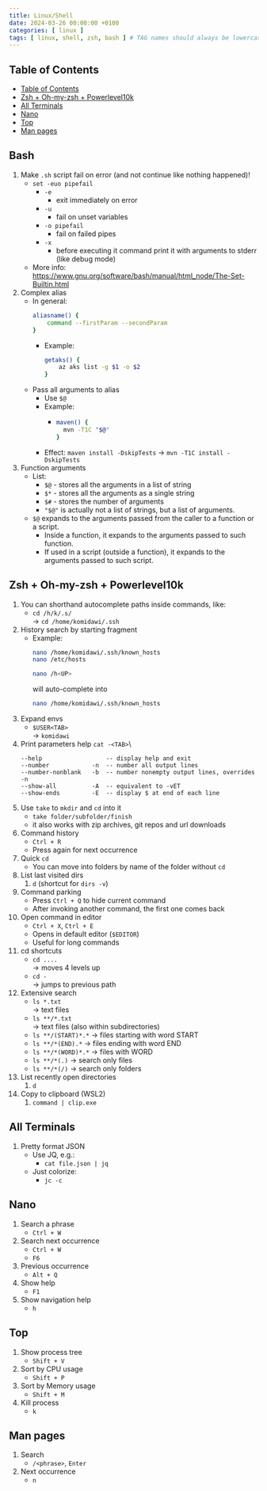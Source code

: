 ```yaml
---
title: Linux/Shell
date: 2024-03-26 00:00:00 +0100
categories: [ linux ]
tags: [ linux, shell, zsh, bash ] # TAG names should always be lowercase
---
```


## Table of Contents

- [Table of Contents](#table-of-contents)
- [Zsh + Oh-my-zsh + Powerlevel10k](#zsh--oh-my-zsh--powerlevel10k)
- [All Terminals](#all-terminals)
- [Nano](#nano)
- [Top](#top)
- [Man pages](#man-pages)

## Bash

1. Make `.sh` script fail on error (and not continue like nothing happened)!
    - `set -euo pipefail`
        - `-e`
            - exit immediately on error
        - `-u`
            - fail on unset variables
        - `-o pipefail`
            - fail on failed pipes
        - `-x`
            - before executing it command print it with arguments to stderr (like debug mode)
    - More info:  
      https://www.gnu.org/software/bash/manual/html_node/The-Set-Builtin.html
2. Complex alias
    - In general:
         ```bash
         aliasname() {
             command --firstParam --secondParam
         }
         ```
        - Example:
            ```bash
            getaks() {
                az aks list -g $1 -o $2
            }
            ```
    - Pass all arguments to alias
        - Use `$@`
        - Example:
            - ```bash
              maven() {
                mvn -T1C "$@"
              }
              ```
        - Effect: `maven install -DskipTests` -> `mvn -T1C install -DskipTests`
3. Function arguments
    - List:
        - `$@` - stores all the arguments in a list of string
        - `$*` - stores all the arguments as a single string
        - `$#` - stores the number of arguments
        - `"$@"` is actually not a list of strings, but a list of arguments.
    - `$@` expands to the arguments passed from the caller to a function or a script.
        - Inside a function, it expands to the arguments passed to such function.
        - If used in a script (outside a function), it expands to the arguments passed to such script.

## Zsh + Oh-my-zsh + Powerlevel10k

1. You can shorthand autocomplete paths inside commands, like:
    - `cd /h/k/.s/`\
      -> `cd /home/komidawi/.ssh`
2. History search by starting fragment
    - Example:
        ```bash
        nano /home/komidawi/.ssh/known_hosts
        nano /etc/hosts

        nano /h<UP>
        ```
      will auto-complete into
        ```bash
        nano /home/komidawi/.ssh/known_hosts
        ```
3. Expand envs
    - `$USER<TAB>`\
      -> `komidawi`
4. Print parameters help
   `cat -<TAB>`\
    ```
    --help                  -- display help and exit
    --number            -n  -- number all output lines
    --number-nonblank   -b  -- number nonempty output lines, overrides -n
    --show-all          -A  -- equivalent to -vET
    --show-ends         -E  -- display $ at end of each line
    ```
5. Use `take` to `mkdir` and `cd` into it
    - `take folder/subfolder/finish`
    - it also works with zip archives, git repos and url downloads
6. Command history
    - `Ctrl + R`
    - Press again for next occurrence
7. Quick `cd`
    - You can move into folders by name of the folder without `cd`
8. List last visited dirs
    1. `d` (shortcut for `dirs -v`)
9. Command parking
    - Press `Ctrl + Q` to hide current command
    - After invoking another command, the first one comes back
10. Open command in editor
    - `Ctrl + X`, `Ctrl + E`
    - Opens in default editor (`$EDITOR`)
    - Useful for long commands
11. cd shortcuts
    - `cd ....` \
      -> moves 4 levels up
    - `cd -`\
      -> jumps to previous path
12. Extensive search
    - `ls *.txt`\
      -> text files
    - `ls **/*.txt`\
      -> text files (also within subdirectories)
    - `ls **/(START)*.*`
      -> files starting with word START
    - `ls **/*(END).*`
      -> files ending with word END
    - `ls **/*(WORD)*.*`
      -> files with WORD
    - `ls **/*(.)`
      -> search only files
    - `ls **/*(/)`
      -> search only folders
13. List recently open directories
    1. `d`
14. Copy to clipboard (WSL2)
    1. `command | clip.exe`

## All Terminals

1. Pretty format JSON
    - Use JQ, e.g.:
        - `cat file.json | jq`
    - Just colorize:
        - `jc -c`

## Nano

1. Search a phrase
    - `Ctrl + W`
2. Search next occurrence
    - `Ctrl + W`
    - `F6`
3. Previous occurrence
    - `Alt + Q`
4. Show help
    - `F1`
5. Show navigation help
    - `h`

## Top

1. Show process tree
    - `Shift + V`
2. Sort by CPU usage
    - `Shift + P`
3. Sort by Memory usage
    - `Shift + M`
4. Kill process
    - `k`

## Man pages

1. Search
    - `/<phrase>`, `Enter`
2. Next occurrence
    - `n`
